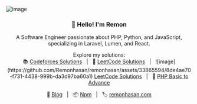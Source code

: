 ![image](https://github.com/Remonhasan/remonhasan/assets/33865594/82d0e68c-dae8-4d50-8b05-32ea9238b2b7)<h3 align="center">👋 Hello! I'm Remon</h3>
<p align="center">A Software Engineer passionate about PHP, Python, and JavaScript, specializing in Laravel, Lumen, and React.</p>

<p align="center">
  Explore my solutions:
  <br>
  📚 <a href="https://github.com/Remonhasan/codeforces">Codeforces Solutions</a>
  &nbsp;&nbsp;|&nbsp;&nbsp;
  🧩 <a href="https://github.com/Remonhasan/leetcode-solutions">LeetCode Solutions</a>
  &nbsp;&nbsp;|&nbsp;&nbsp;
  ![image](https://github.com/Remonhasan/remonhasan/assets/33865594/8de4ae70-f731-4438-999b-da3d97ba60a1)
 <a href="https://github.com/Remonhasan/leetcode-solutions">LeetCode Solutions</a>
  &nbsp;&nbsp;|&nbsp;&nbsp;
  📘 <a href="https://github.com/Remonhasan/php-basic-to-advance">PHP Basic to Advance</a>
</p>

<p align="center">
  📝 <a href="https://dev.to/remonhasan">Blog</a>
  &nbsp;&nbsp;|&nbsp;&nbsp;
  📦 <a href="https://www.npmjs.com/~remonhasan">Npm</a>
  &nbsp;&nbsp;|&nbsp;&nbsp;
  🏷️ <a href="https://remonhasan.com/">remonhasan.com</a>
</p>
